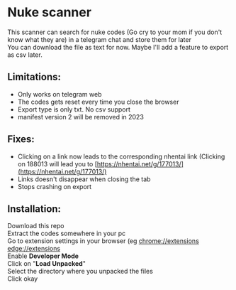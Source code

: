 # Nuke scanner
  
This scanner can search for nuke codes (Go cry to your mom if you don't know what they are) in a telegram chat and store them for later  
You can download the file as text for now. Maybe I'll add a feature to export as csv later.  
  
## Limitations:
- Only works on telegram web
- The codes gets reset every time you close the browser
- Export type is only txt. No csv support
- manifest version 2 will be removed in 2023
  
  
## Fixes:
- Clicking on a link now leads to the corresponding nhentai link (Clicking on 188013 will lead you to [https://nhentai.net/g/177013/](https://nhentai.net/g/177013/)  
- Links doesn't disappear when closing the tab
- Stops crashing on export
  
  
## Installation:
  
Download this repo  
Extract the codes somewhere in your pc  
Go to extension settings in your browser (eg [chrome://extensions](chrome://extensions) [edge://extensions](edge://extensions)  
Enable **Developer Mode**  
Click on "**Load Unpacked**"  
Select the directory where you unpacked the files  
Click okay  
